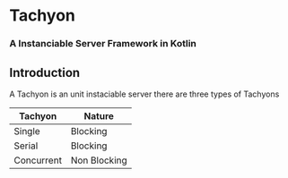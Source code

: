 # Tachyon
### A Instanciable Server Framework in Kotlin

## Introduction
A Tachyon is an unit instaciable server there are three types of Tachyons

| Tachyon    	| Nature       	|
|------------	|--------------	|
| Single     	| Blocking     	|
| Serial     	| Blocking     	|
| Concurrent 	| Non Blocking 	|
